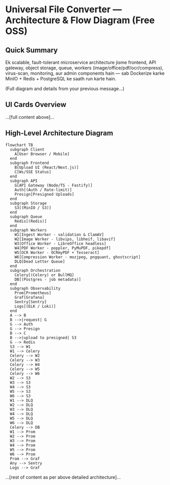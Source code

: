 # Universal File Converter — Architecture & Flow Diagram (Free OSS)

## Quick Summary

Ek scalable, fault-tolerant microservice architecture jisme frontend, API gateway, object storage, queue, workers (image/office/pdf/ocr/compress), virus-scan, monitoring, aur admin components hain — sab Dockerize karke MinIO + Redis + PostgreSQL ke saath run karte hain.

(Full diagram and details from your previous message…)

## UI Cards Overview

…[full content above]…

## High-Level Architecture Diagram

```mermaid
flowchart TB
  subgraph Client
    A[User Browser / Mobile]
  end
  subgraph Frontend
    B[Upload UI (React/Next.js)]
    C[Ws/SSE Status]
  end
  subgraph API
    G[API Gateway (Node/TS - Fastify)]
    Auth[(Auth / Rate-limit)]
    Presign[Presigned Uploads]
  end
  subgraph Storage
    S3[(MinIO / S3)]
  end
  subgraph Queue
    Redis[(Redis)]
  end
  subgraph Workers
    W1[Ingest Worker - validation & ClamAV]
    W2[Image Worker - libvips, libheif, libavif]
    W3[Office Worker - LibreOffice headless]
    W4[PDF Worker - poppler, PyMuPDF, pikepdf]
    W5[OCR Worker - OCRmyPDF + Tesseract]
    W6[Compression Worker - mozjpeg, pngquant, ghostscript]
    DLQ[Dead Letter Queue]
  end
  subgraph Orchestration
    Celery[(Celery) or BullMQ]
    DB[(Postgres - job metadata)]
  end
  subgraph Observability
    Prom[Prometheus]
    Graf[Grafana]
    Sentry[Sentry]
    Logs[(ELK / Loki)]
  end
  A --> B
  B -->|request| G
  G --> Auth
  G --> Presign
  B --> C
  B -->|upload to presigned| S3
  G --> Redis
  S3 --> W1
  W1 --> Celery
  Celery --> W2
  Celery --> W3
  Celery --> W4
  Celery --> W5
  Celery --> W6
  W2 --> S3
  W3 --> S3
  W4 --> S3
  W5 --> S3
  W6 --> S3
  W1 --> DLQ
  W2 --> DLQ
  W3 --> DLQ
  W4 --> DLQ
  W5 --> DLQ
  W6 --> DLQ
  Celery --> DB
  W1 --> Prom
  W2 --> Prom
  W3 --> Prom
  W4 --> Prom
  W5 --> Prom
  W6 --> Prom
  Prom --> Graf
  Any --> Sentry
  Logs --> Graf
```

…[rest of content as per above detailed architecture]…